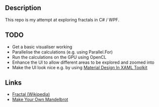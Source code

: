 
## Description

This repo is my attempt at exploring fractals in C# / WPF.

## TODO

* Get a basic visualiser working
* Parallelise the calculations (e.g. using Parallel.For)
* Run the calculations on the GPU using OpenCL
* Enhance the UI to allow different areas to be explored and zoomed into
* Make the UI look nice e.g. by using [Material Design In XAML Toolkit](http://materialdesigninxaml.net/)

## Links

* [Fractal (Wikipedia)](https://en.wikipedia.org/wiki/Fractal)
* [Make Your Own Mandelbrot](http://makeyourownmandelbrot.blogspot.co.uk/2014/04/book-links.html)
